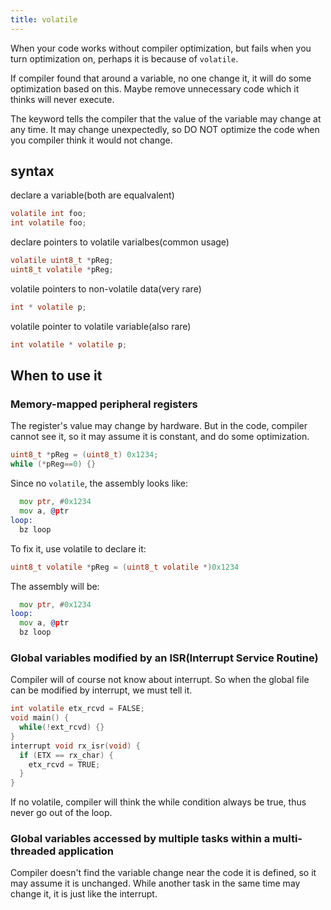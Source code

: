 ```yaml
---
title: volatile
---
```


When your code works without compiler optimization, but fails when you turn optimization on,
perhaps it is because of `volatile`.

If compiler found that around a variable, no one change it, it will do some optimization based on this.
Maybe remove unnecessary code which it thinks will never execute.

The keyword tells the compiler that the value of the variable may change at any time.
It may change unexpectedly,
so DO NOT optimize the code when you compiler think it would not change.

syntax
------

declare a variable(both are equalvalent)

```c
volatile int foo;
int volatile foo;
```

declare pointers to volatile varialbes(common usage)

```c
volatile uint8_t *pReg;
uint8_t volatile *pReg;
```

volatile pointers to non-volatile data(very rare)

```c
int * volatile p;
```

volatile pointer to volatile variable(also rare)

```c
int volatile * volatile p;
```

When to use it
--------------

### Memory-mapped peripheral registers

The register's value may change by hardware.
But in the code, compiler cannot see it,
so it may assume it is constant, and do some optimization.

```c
uint8_t *pReg = (uint8_t) 0x1234;
while (*pReg==0) {}
```

Since no `volatile`, the assembly looks like:

```asm
  mov ptr, #0x1234
  mov a, @ptr
loop:
  bz loop
```

To fix it, use volatile to declare it:

```c
uint8_t volatile *pReg = (uint8_t volatile *)0x1234
```

The assembly will be:

```asm
  mov ptr, #0x1234
loop:
  mov a, @ptr
  bz loop
```

### Global variables modified by an ISR(Interrupt Service Routine)

Compiler will of course not know about interrupt.
So when the global file can be modified by interrupt,
we must tell it.

```c
int volatile etx_rcvd = FALSE;
void main() {
  while(!ext_rcvd) {}
}
interrupt void rx_isr(void) {
  if (ETX == rx_char) {
    etx_rcvd = TRUE;
  }
}
```

If no volatile, compiler will think the while condition always be true,
thus never go out of the loop.

### Global variables accessed by multiple tasks within a multi-threaded application

Compiler doesn't find the variable change near the code it is defined,
so it may assume it is unchanged.
While another task in the same time may change it,
it is just like the interrupt.
